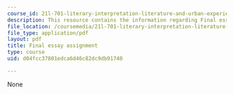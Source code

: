 ```yaml
---
course_id: 21l-701-literary-interpretation-literature-and-urban-experience-spring-2009
description: This resource contains the information regarding Final essay assignment.
file_location: /coursemedia/21l-701-literary-interpretation-literature-and-urban-experience-spring-2009/d04fcc37801edca6d46c82dc9db91740_MIT21L_701S09_Final_essay.pdf
file_type: application/pdf
layout: pdf
title: Final essay assignment
type: course
uid: d04fcc37801edca6d46c82dc9db91740

---
```

None
